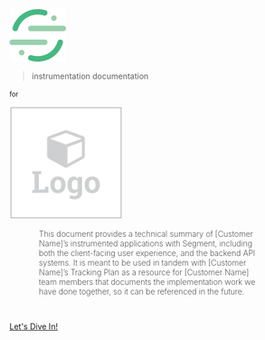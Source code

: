 ![logo](_media/icon.png ':size=50%')

> instrumentation documentation

<small>for</small>

![logo](_media/logo2.png ':size=150')

<div style="max-width: 400px; margin: 0 auto; font-weight: 200;"><p>This document provides a technical summary of [Customer Name]’s instrumented applications with Segment, including both the client-facing user experience, and the backend API systems. It is meant to be used in tandem with [Customer Name]’s Tracking Plan as a resource for [Customer Name] team members that documents the implementation work we have done together, so it can be referenced in the future. </p>
</div>


<!-- # docsify <small>4.7.1</small>

> A magical documentation site generator.

* Simple and lightweight (~19kB gzipped)
* No statically built html files
* Multiple themes

[GitHub](https://github.com/docsifyjs/docsify/) -->
&nbsp;
&nbsp;
&nbsp;

[Let's Dive In!](#Welcome)
